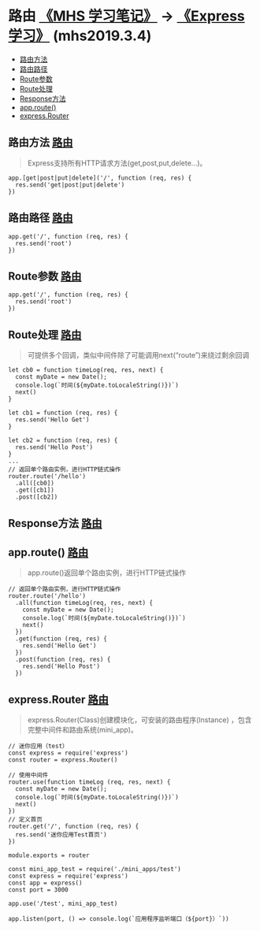 # 路由 [《MHS 学习笔记》] -> [《Express 学习》] (mhs2019.3.4)

- [路由方法]
- [路由路径]
- [Route参数]
- [Route处理]
- [Response方法]
- [app.route()]
- [express.Router]

## <span id="route-methods">路由方法</span> [路由]
> Express支持所有HTTP请求方法(get,post,put,delete...)。
```
app.[get|post|put|delete]('/', function (req, res) {
  res.send('get|post|put|delete')
})
```

## <span id="route-paths">路由路径</span> [路由]
```
app.get('/', function (req, res) {
  res.send('root')
})

```

## <span id="route-parameters">Route参数</span> [路由]
```
app.get('/', function (req, res) {
  res.send('root')
})

```

## <span id="route-handlers">Route处理</span> [路由]
> 可提供多个回调，类似中间件除了可能调用next(“route”)来绕过剩余回调
```
let cb0 = function timeLog(req, res, next) {
  const myDate = new Date();
  console.log(`时间(${myDate.toLocaleString()})`)
  next()
}

let cb1 = function (req, res) {
  res.send('Hello Get')
}

let cb2 = function (req, res) {
  res.send('Hello Post')
}
...
// 返回单个路由实例，进行HTTP链式操作
router.route('/hello')
  .all([cb0])
  .get([cb1])
  .post([cb2])
```

## <span id="response-methods">Response方法</span> [路由]

## <span id="app-route">app.route()</span> [路由]
> app.route()返回单个路由实例，进行HTTP链式操作
```
// 返回单个路由实例，进行HTTP链式操作
router.route('/hello')
  .all(function timeLog(req, res, next) {
    const myDate = new Date();
    console.log(`时间(${myDate.toLocaleString()})`)
    next()
  })
  .get(function (req, res) {
    res.send('Hello Get')
  })
  .post(function (req, res) {
    res.send('Hello Post')
  })
```

## <span id="express-router">express.Router</span> [路由]
> express.Router(Class)创建模块化，可安装的路由程序(Instance) ，包含完整中间件和路由系统(mini_app)。
```
// 迷你应用（test）
const express = require('express')
const router = express.Router()

// 使用中间件
router.use(function timeLog (req, res, next) {
  const myDate = new Date();
  console.log(`时间(${myDate.toLocaleString()})`)
  next()
})
// 定义首页
router.get('/', function (req, res) {
  res.send('迷你应用Test首页')
})

module.exports = router
```
```
const mini_app_test = require('./mini_apps/test')
const express = require('express')
const app = express()
const port = 3000

app.use('/test', mini_app_test)

app.listen(port, () => console.log(`应用程序监听端口（${port}）`))
```

##
[《MHS 学习笔记》]: https://mhsnet.github.io/mhsstudynotes/ "《MHS 学习笔记》"
[《Express 学习》]: https://mhsnet.github.io/mhsstudynotes/node/express/index.html "《Express 学习》"

[路由]: https://mhsnet.github.io/mhsstudynotes/node/express/guide/routing.html "路由"
[路由方法]: https://mhsnet.github.io/mhsstudynotes/node/express/guide/routing.html#route-methods "路由方法"

[路由路径]: https://mhsnet.github.io/mhsstudynotes/node/express/guide/routing.html#route-paths "路由路径"
[Route参数]: https://mhsnet.github.io/mhsstudynotes/node/express/guide/routing.html#route-parameters "Route参数"
[Route处理]: https://mhsnet.github.io/mhsstudynotes/node/express/guide/routing.html#route-handlers "Route处理"
[Response方法]: https://mhsnet.github.io/mhsstudynotes/node/express/guide/routing.html#response-methods "Response方法"
[app.route()]: https://mhsnet.github.io/mhsstudynotes/node/express/guide/routing.html#app-route "app.route()"
[express.Router]: https://mhsnet.github.io/mhsstudynotes/node/express/guide/routing.html#express-router "express.Router"